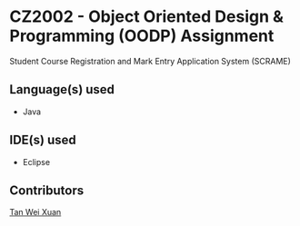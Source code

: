 # CZ2002 - Object Oriented Design & Programming (OODP) Assignment

Student Course Registration and Mark Entry Application System (SCRAME) 

## Language(s) used
* Java

## IDE(s) used
* Eclipse

## Contributors
[Tan Wei Xuan](https://github.com/jermsinarocket)
